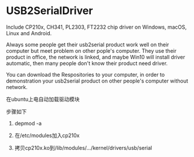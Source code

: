 # USB2SerialDriver
Include CP210x, CH341, PL2303, FT2232 chip driver on Windows, macOS, Linux and Android.  

Always some people get their usb2serial product work well on their computer but meet problem on other pople's computer. They use their product in office, the network is linked, and maybe Win10 will install driver automatic, then many people don't know their product need driver.

You can download the Respositories to your computer, in order to demonstration your usb2serial product on other people's computer without network.


在ubuntu上电自动加载驱动模块

步骤如下

1. depmod -a

2. 在/etc/modules加入cp210x

3. 拷贝cp210x.ko到/lib/modules/.../kernel/drivers/usb/serial
